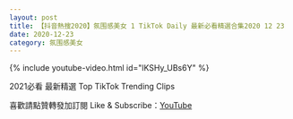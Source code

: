 ```yaml
---
layout: post
title: 【抖音熱搜2020】氛围感美女 1 TikTok Daily 最新必看精選合集2020 12 23
date: 2020-12-23
category: 氛围感美女
---
```


{% include youtube-video.html id="lKSHy_UBs6Y" %}

2021必看 最新精選 Top TikTok Trending Clips

喜歡請點贊轉發加訂閱 Like & Subscribe：[YouTube](https://www.youtube.com/channel/UCAoR7VcanIPd04uEq_GIylA/videos)

